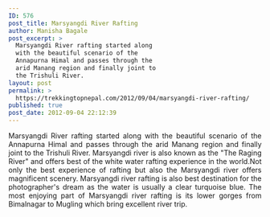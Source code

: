 ```yaml
---
ID: 576
post_title: Marsyangdi River Rafting
author: Manisha Bagale
post_excerpt: >
  Marsyangdi River rafting started along
  with the beautiful scenario of the
  Annapurna Himal and passes through the
  arid Manang region and finally joint to
  the Trishuli River.
layout: post
permalink: >
  https://trekkingtopnepal.com/2012/09/04/marsyangdi-river-rafting/
published: true
post_date: 2012-09-04 22:12:39
---
```

<p style="text-align: justify;" align="left">Marsyangdi River rafting started along with the beautiful scenario of the Annapurna Himal and passes through the arid Manang region and finally joint to the Trishuli River. Marsyangdi river is also known as the "The Raging River" and offers best of the white water rafting experience in the world.Not only the best experience of rafting but also the Marsyangdi river offers magnificent scenery. Marsyangdi river rafting is also best destination for the photographer's dream as the water is usually a clear turquoise blue. The most enjoying part of Marsyangdi river rafting is its lower gorges from Bimalnagar to Mugling which bring excellent river trip.</p>
